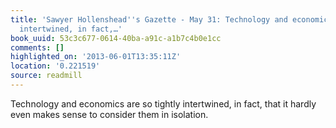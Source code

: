 ```yaml
---
title: 'Sawyer Hollenshead''s Gazette - May 31: Technology and economics are so tightly
  intertwined, in fact,…'
book_uuid: 53c3c677-0614-40ba-a91c-a1b7c4b0e1cc
comments: []
highlighted_on: '2013-06-01T13:35:11Z'
location: '0.221519'
source: readmill
---
```


Technology and economics are so tightly intertwined, in fact, that it hardly even makes sense to consider them in isolation.